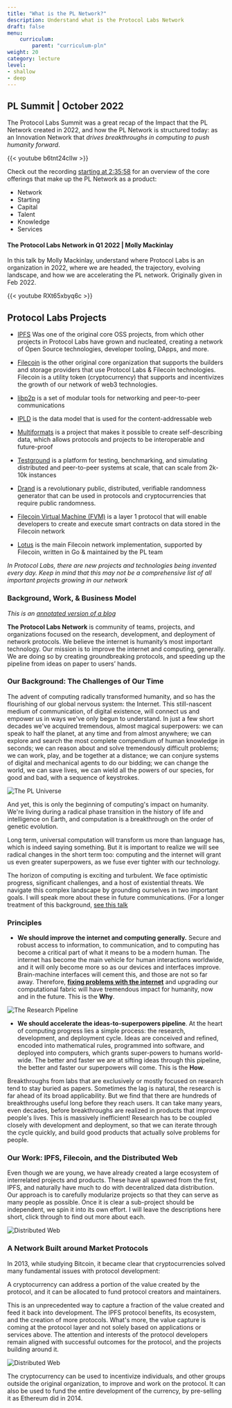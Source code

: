 ```yaml
---
title: "What is the PL Network?"
description: Understand what is the Protocol Labs Network
draft: false
menu:
    curriculum:
        parent: "curriculum-pln"
weight: 20
category: lecture
level:
- shallow
- deep
---
```


## PL Summit | October 2022

The Protocol Labs Summit was a great recap of the Impact that the PL Network created in 2022, and how the PL Network is structured today: as an Innovation Network that _drives breakthroughs in computing to push humanity forward_. 

{{< youtube b6tnt24cIIw >}}

Check out the recording [starting at 2:35:58](https://youtu.be/b6tnt24cIIw?t=9358) for an overview of the core offerings that make up the PL Network as a product:
* Network
* Starting
* Capital
* Talent
* Knowledge
* Services

#### The Protocol Labs Network in Q1 2022 | Molly Mackinlay

In this talk by Molly Mackinlay, understand where Protocol Labs is an organization in 2022, where we are headed, the trajectory, evolving landscape, and how we are accelerating the PL network. Originally given in Feb 2022.

{{< youtube RXt65xbyq6c >}}

## Protocol Labs Projects
* [IPFS](https://ipfs.io/) Was one of the original core OSS projects, from which other projects in Protocol Labs have grown and nucleated, creating a network of Open Source technologies, developer tooling, DApps, and more.

* [Filecoin](https://filecoin.io/) is the other original core organization that supports the builders and storage providers that use Protocol Labs & Filecoin technologies. Filecoin is a utility token (cryptocurrency) that supports and incentivizes the growth of our network of web3 technologies.

* [libp2p](https://libp2p.io/) is a set of modular tools for networking and peer-to-peer communications

* [IPLD](https://ipld.io/) is the data model that is used for the content-addressable web

* [Multiformats](https://multiformats.io/) is a project that makes it possible to create self-describing data, which allows protocols and projects to be interoperable and future-proof

* [Testground](https://docs.testground.ai/) is a platform for testing, benchmarking, and simulating distributed and peer-to-peer systems at scale, that can scale from 2k-10k instances

* [Drand](https://drand.love/) is a revolutionary public, distributed, verifiable randomness generator that can be used in protocols and cryptocurrencies that require public randomness.

* [Filecoin Virtual Machine (FVM)](https://filecoin.io/blog/posts/introducing-the-filecoin-virtual-machine/) is a layer 1 protocol that will enable developers to create and execute smart contracts on data stored in the Filecoin network

* [Lotus](https://lotus.filecoin.io/) is the main Filecoin network implementation, supported by Filecoin, written in Go & maintained by the PL team

_In Protocol Labs, there are new projects and technologies being invented every day. Keep in mind that this may not be a comprehensive list of all important projects growing in our network_

### Background, Work, & Business Model

_This is an_ [_annotated version of a blog_](https://protocol.ai/blog/protocol-labs-creating-new-networks/)

**The Protocol Labs Network** is community of teams, projects, and organizations focused on the research, development, and deployment of network protocols. We believe the internet is humanity’s most important technology. Our mission is to improve the internet and computing, generally. We are doing so by creating groundbreaking protocols, and speeding up the pipeline from ideas on paper to users’ hands.

### Our Background: The Challenges of Our Time

The advent of computing radically transformed humanity, and so has the flourishing of our global nervous system: the Internet. This still-nascent medium of communication, of digital existence, will connect us and empower us in ways we've only begun to understand. In just a few short decades we've acquired tremendous, almost magical superpowers: we can speak to half the planet, at any time and from almost anywhere; we can explore and search the most complete compendium of human knowledge in seconds; we can reason about and solve tremendously difficult problems; we can work, play, and be together at a distance; we can conjure systems of digital and mechanical agents to do our bidding; we can change the world, we can save lives, we can wield all the powers of our species, for good and bad, with a sequence of keystrokes.

![The PL Universe](network.png)

And yet, this is only the beginning of computing's impact on humanity. We're living during a radical phase transition in the history of life and intelligence on Earth, and computation is a breakthrough on the order of genetic evolution.

Long term, universal computation will transform us more than language has, which is indeed saying something. But it is important to realize we will see radical changes in the short term too: computing and the internet will grant us even greater superpowers, as we fuse ever tighter with our technology.

The horizon of computing is exciting and turbulent. We face optimistic progress, significant challenges, and a host of existential threats. We navigate this complex landscape by grounding ourselves in two important goals. I will speak more about these in future communications. (For a longer treatment of this background, [see this talk](https://www.youtube.com/watch?v=jONZtXMu03w\&t=554s)

### Principles

* **We should improve the internet and computing generally.** Secure and robust access to information, to communication, and to computing has become a critical part of what it means to be a modern human. The internet has become the main vehicle for human interactions worldwide, and it will only become more so as our devices and interfaces improve. Brain-machine interfaces will cement this, and those are not so far away. Therefore, [**fixing problems with the internet**](https://www.youtube.com/watch?v=2RCwZDRwk48\&t=568s) and upgrading our computational fabric will have tremendous impact for humanity, now and in the future. This is the **Why**.

![The Research Pipeline](research-pipeline.png)

* **We should accelerate the ideas-to-superpowers pipeline**. At the heart of computing progress lies a simple process: the research, development, and deployment cycle. Ideas are conceived and refined, encoded into mathematical rules, programmed into software, and deployed into computers, which grants super-powers to humans world-wide. The better and faster we are at sifting ideas through this pipeline, the better and faster our superpowers will come. This is the **How**.

Breakthroughs from labs that are exclusively or mostly focused on research tend to stay buried as papers. Sometimes the lag is natural, the research is far ahead of its broad applicability. But we find that there are hundreds of breakthroughs useful long before they reach users. It can take many years, even decades, before breakthroughs are realized in products that improve people's lives. This is massively inefficient! Research has to be coupled closely with development and deployment, so that we can iterate through the cycle quickly, and build good products that actually solve problems for people.

### Our Work: IPFS, Filecoin, and the Distributed Web

Even though we are young, we have already created a large ecosystem of interrelated projects and products. These have all spawned from the first, IPFS, and naturally have much to do with decentralized data distribution. Our approach is to carefully modularize projects so that they can serve as many people as possible. Once it is clear a sub-project should be independent, we spin it into its own effort. I will leave the descriptions here short, click through to find out more about each.

![Distributed Web](pl_projects.png)
<!--
* [The InterPlanetary File System](https://ipfs.io) (IPFS) is a new protocol to decentralize the web. IPFS enables the creation of completely decentralized and distributed applications, using content addressing and digital signatures. IPFS makes the web faster, safer, and more open.
* [Filecoin](https://filecoin.io) is a cryptocurrency powered storage network. Miners earn Filecoin by providing open hard-drive space to the network, while users spend Filecoin to store their files encrypted in the decentralized network.
* [libp2p](https://libp2p.io) is a modular networking stack. libp2p brings together a variety of transports and peer-to-peer protocols, making it easy for developers to build large, robust p2p networks.
* [IPLD](https://ipld.io) is the data model for the Decentralized Web. It connects all data through cryptographic hashes, and makes it easy to traverse and link to.
* The [Multiformats Project](https://multiformats.io) is a collection of protocols to future-proof systems, today. Self-describing formats make your systems interoperable and upgradable.
* [CoinList](https://coinlist.co) is a protocol token fundraising platform. AngelList meets Kickstarter meets Protocol Tokens.
* [SAFT](https://coinlist.co/saft) is a legal framework for protocol token fundraising. -->

### A Network Built around Market Protocols

In 2013, while studying Bitcoin, it became clear that cryptocurrencies solved many fundamental issues with protocol development:

A cryptocurrency can address a portion of the value created by the protocol, and it can be allocated to fund protocol creators and maintainers.

This is an unprecedented way to capture a fraction of the value created and feed it back into development. The IPFS protocol benefits, its ecosystem, and the creation of more protocols. What's more, the value capture is coming at the protocol layer and not solely based on applications or services above. The attention and interests of the protocol developers remain aligned with successful outcomes for the protocol, and the projects building around it.

![Distributed Web](filecoin_logos.png)

The cryptocurrency can be used to incentivize individuals, and other groups outside the original organization, to improve and work on the protocol. It can also be used to fund the entire development of the currency, by pre-selling it as Ethereum did in 2014.
<!--
The PL Network is funded by, and derives funding from, **Market Protocol assets**. A Market Protocol is a system that mediates some economic activity, and settles value exchanges using a cryptographic asset. This structure solves economic problems in asymmetric peer-to-peer resource sharing, scaling, services, maintenance, and development. In the case of the PL Network, a portion of that network-aligning asset is funneled back into [protocol public goods funding](https://fundingthecommons.io) to reward research, development, and product teams across the network. -->
